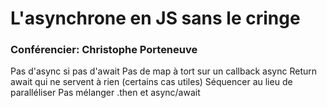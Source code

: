# L'asynchrone en JS sans le cringe

### Conférencier: Christophe Porteneuve

Pas d'async si pas d'await
Pas de map à tort sur un callback async
Return await qui ne servent à rien (certains cas utiles)
Séquencer au lieu de paralléliser
Pas mélanger .then et async/await

